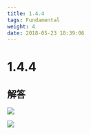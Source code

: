 ```yaml
---
title: 1.4.4
tags: Fundamental
weight: 4
date: 2018-05-23 18:39:06
---
```


# 1.4.4


## 解答

![](/resources/1.4.4/code.png)

![](/resources/1.4.4/time.png)
